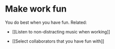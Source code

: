 # Make work fun
You do best when you have fun. Related: 

* [[Listen to non-distracting music when working]]

* [[Select collaborators that you have fun with]]

<!-- #p1 -->

<!-- {BearID:B6D12FB4-785D-42D9-B761-6779282898BF-47725-000004DF2291A9F6} -->
